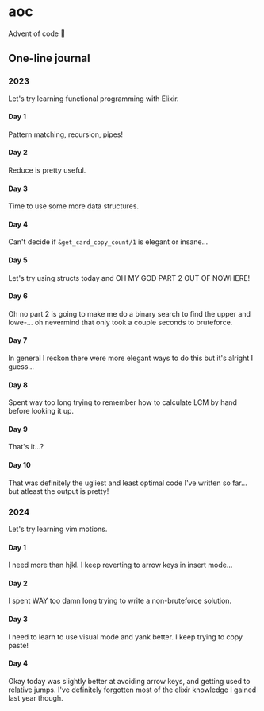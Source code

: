 # aoc

Advent of code 🎄

## One-line journal

### 2023

Let's try learning functional programming with Elixir.

#### Day 1

Pattern matching, recursion, pipes!

#### Day 2

Reduce is pretty useful.

#### Day 3

Time to use some more data structures.

#### Day 4

Can't decide if `&get_card_copy_count/1` is elegant or insane...

#### Day 5

Let's try using structs today and OH MY GOD PART 2 OUT OF NOWHERE!

#### Day 6

Oh no part 2 is going to make me do a binary search to find the upper and lowe-... oh nevermind that only took a couple seconds to bruteforce.

#### Day 7

In general I reckon there were more elegant ways to do this but it's alright I guess...

#### Day 8

Spent way too long trying to remember how to calculate LCM by hand before looking it up.

#### Day 9

That's it...?

#### Day 10

That was definitely the ugliest and least optimal code I've written so far... but atleast the output is pretty!

### 2024

Let's try learning vim motions.

#### Day 1

I need more than hjkl. I keep reverting to arrow keys in insert mode...

#### Day 2

I spent WAY too damn long trying to write a non-bruteforce solution.

#### Day 3

I need to learn to use visual mode and yank better. I keep trying to copy paste!

#### Day 4

Okay today was slightly better at avoiding arrow keys, and getting used to relative jumps. I've definitely forgotten most of the elixir knowledge I gained last year though.
